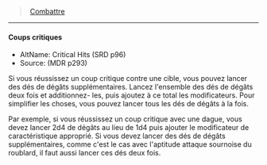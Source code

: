 ﻿> [Combattre](hd_combat.md)

---

#### Coups critiques

- AltName: Critical Hits (SRD p96)
- Source: (MDR p293)

Si vous réussissez un coup critique contre une cible, vous pouvez lancer des dés de dégâts supplémentaires. Lancez l'ensemble des dés de dégâts deux fois et additionnez- les, puis ajoutez à ce total les modificateurs. Pour simplifier les choses, vous pouvez lancer tous les dés de dégâts à la fois.

Par exemple, si vous réussissez un coup critique avec une dague, vous devez lancer 2d4 de dégâts au lieu de 1d4 puis ajouter le modificateur de caractéristique approprié. Si vous devez lancer des dés de dégâts supplémentaires, comme c'est le cas avec l'aptitude attaque sournoise du roublard, il faut aussi lancer ces dés deux fois.

